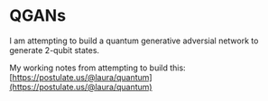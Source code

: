 # QGANs
I am attempting to build a quantum generative adversial network to generate 2-qubit states.

My working notes from attempting to build this: [https://postulate.us/@laura/quantum](https://postulate.us/@laura/quantum)
